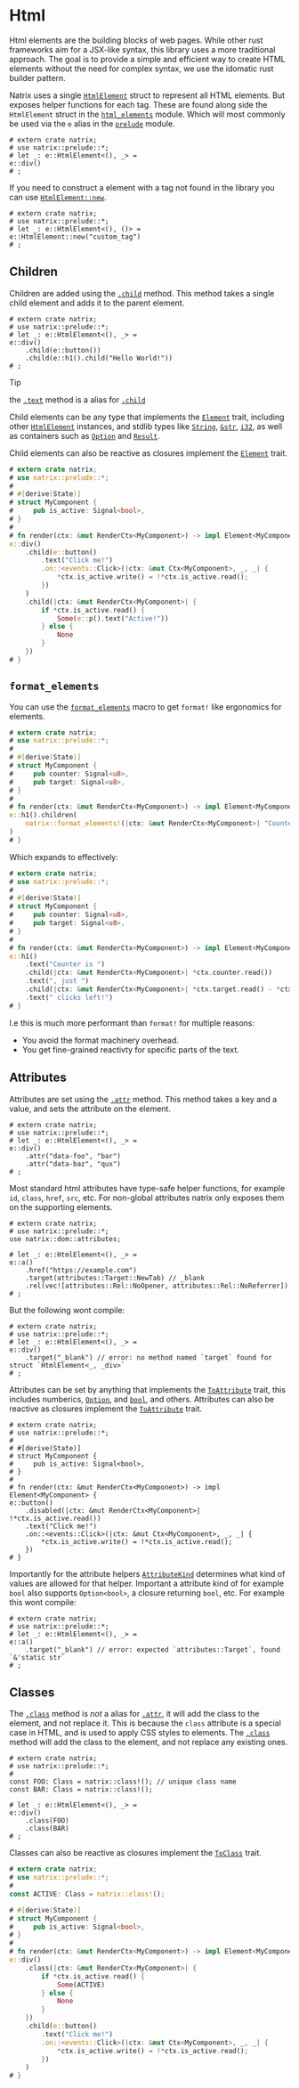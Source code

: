 # Html

Html elements are the building blocks of web pages. While other rust frameworks aim for a JSX-like syntax, this library uses a more traditional approach.
The goal is to provide a simple and efficient way to create HTML elements without the need for complex syntax, we use the idomatic rust builder pattern.

Natrix uses a single [`HtmlElement`](dom::html_elements::HtmlElement) struct to represent all HTML elements. But exposes helper functions for each tag.
These are found along side the `HtmlElement` struct in the [`html_elements`](dom::html_elements) module.
Which will most commonly be used via the `e` alias in the [`prelude`](prelude) module.

```rust,no_run
# extern crate natrix;
# use natrix::prelude::*;
# let _: e::HtmlElement<(), _> =
e::div()
# ;
```

If you need to construct a element with a tag not found in the library you can use [`HtmlElement::new`](dom::html_elements::HtmlElement::new).

```rust,no_run
# extern crate natrix;
# use natrix::prelude::*;
# let _: e::HtmlElement<(), ()> =
e::HtmlElement::new("custom_tag")
# ;
```

## Children

Children are added using the [`.child`](dom::html_elements::HtmlElement::child) method. This method takes a single child element and adds it to the parent element.

```rust,no_run
# extern crate natrix;
# use natrix::prelude::*;
# let _: e::HtmlElement<(), _> =
e::div()
    .child(e::button())
    .child(e::h1().child("Hello World!"))
# ;
```

> [!TIP]
> the [`.text`](dom::html_elements::HtmlElement::text) method is a alias for [`.child`](dom::html_elements::HtmlElement::child)

Child elements can be any type that implements the [`Element`](dom::element::Element) trait, including other [`HtmlElement`](dom::html_elements::HtmlElement) instances, and stdlib types like [`String`](std::string::String), [`&str`](std::primitive::str), [`i32`](std::primitive::i32), as well as containers such as [`Option`](std::option::Option) and [`Result`](std::result::Result).

Child elements can also be reactive as closures implement the [`Element`](dom::element::Element) trait.

```rust
# extern crate natrix;
# use natrix::prelude::*;
#
# #[derive(State)]
# struct MyComponent {
#     pub is_active: Signal<bool>,
# }
#
# fn render(ctx: &mut RenderCtx<MyComponent>) -> impl Element<MyComponent> {
e::div()
    .child(e::button()
        .text("Click me!")
        .on::<events::Click>(|ctx: &mut Ctx<MyComponent>, _, _| {
            *ctx.is_active.write() = !*ctx.is_active.read();
        })
    )
    .child(|ctx: &mut RenderCtx<MyComponent>| {
        if *ctx.is_active.read() {
            Some(e::p().text("Active!"))
        } else {
            None
        }
    })
# }
```

## `format_elements`
You can use the [`format_elements`](format_elements) macro to get `format!` like ergonomics for elements.
```rust
# extern crate natrix;
# use natrix::prelude::*;
#
# #[derive(State)]
# struct MyComponent {
#     pub counter: Signal<u8>,
#     pub target: Signal<u8>,
# }
#
# fn render(ctx: &mut RenderCtx<MyComponent>) -> impl Element<MyComponent> {
e::h1().children(
    natrix::format_elements!(|ctx: &mut RenderCtx<MyComponent>| "Counter is {}, just {} clicks left!", *ctx.counter.read(), *ctx.target.read() - *ctx.counter.read())
)
# }
```
Which expands to effectively:
```rust
# extern crate natrix;
# use natrix::prelude::*;
#
# #[derive(State)]
# struct MyComponent {
#     pub counter: Signal<u8>,
#     pub target: Signal<u8>,
# }
#
# fn render(ctx: &mut RenderCtx<MyComponent>) -> impl Element<MyComponent> {
e::h1()
    .text("Counter is ")
    .child(|ctx: &mut RenderCtx<MyComponent>| *ctx.counter.read())
    .text(", just ")
    .child(|ctx: &mut RenderCtx<MyComponent>| *ctx.target.read() - *ctx.counter.read())
    .text(" clicks left!")
# }
```

I.e this is much more performant than `format!` for multiple reasons:
* You avoid the format machinery overhead.
* You get fine-grained reactivty for specific parts of the text.


## Attributes

Attributes are set using the [`.attr`](dom::html_elements::HtmlElement::attr) method. This method takes a key and a value, and sets the attribute on the element.

```rust,no_run
# extern crate natrix;
# use natrix::prelude::*;
# let _: e::HtmlElement<(), _> =
e::div()
    .attr("data-foo", "bar")
    .attr("data-baz", "qux")
# ;
```

Most standard html attributes have type-safe helper functions, for example `id`, `class`, `href`, `src`, etc.
For non-global attributes natrix only exposes them on the supporting elements.

```rust,no_run
# extern crate natrix;
# use natrix::prelude::*;
use natrix::dom::attributes;

# let _: e::HtmlElement<(), _> =
e::a()
    .href("https://example.com")
    .target(attributes::Target::NewTab) // _blank
    .rel(vec![attributes::Rel::NoOpener, attributes::Rel::NoReferrer])
# ;
```

But the following wont compile:

```rust,compile_fail
# extern crate natrix;
# use natrix::prelude::*;
# let _: e::HtmlElement<(), _> =
e::div()
    .target("_blank") // error: no method named `target` found for struct `HtmlElement<_, _div>`
# ;
```

Attributes can be set by anything that implements the [`ToAttribute`](dom::ToAttribute) trait, this includes numberics, [`Option`](std::option::Option), and [`bool`](std::primitive::bool), and others.
Attributes can also be reactive as closures implement the [`ToAttribute`](dom::ToAttribute) trait.

```rust,no_run
# extern crate natrix;
# use natrix::prelude::*;
#
# #[derive(State)]
# struct MyComponent {
#     pub is_active: Signal<bool>,
# }
#
# fn render(ctx: &mut RenderCtx<MyComponent>) -> impl Element<MyComponent> {
e::button()
    .disabled(|ctx: &mut RenderCtx<MyComponent>| !*ctx.is_active.read())
    .text("Click me!")
    .on::<events::Click>(|ctx: &mut Ctx<MyComponent>, _, _| {
        *ctx.is_active.write() = !*ctx.is_active.read();
    })
# }
```

Importantly for the attribute helpers [`AttributeKind`](dom::attributes::ToAttribute::AttributeKind) determines what kind of values are allowed for that helper. Important a attribute kind of for example `bool` also supports `Option<bool>`, a closure returning `bool`, etc. For example this wont compile:
```rust,compile_fail
# extern crate natrix;
# use natrix::prelude::*;
# let _: e::HtmlElement<(), _> =
e::a()
    .target("_blank") // error: expected `attributes::Target`, found `&'static str`
# ;
```

## Classes

The [`.class`](dom::html_elements::HtmlElement::class) method is _not_ a alias for [`.attr`](dom::html_elements::HtmlElement::attr), it will add the class to the element, and not replace it. This is because the `class` attribute is a special case in HTML, and is used to apply CSS styles to elements. The [`.class`](dom::html_elements::HtmlElement::class) method will add the class to the element, and not replace any existing ones.

```rust,no_run
# extern crate natrix;
# use natrix::prelude::*;
#
const FOO: Class = natrix::class!(); // unique class name
const BAR: Class = natrix::class!();

# let _: e::HtmlElement<(), _> =
e::div()
    .class(FOO)
    .class(BAR)
# ;
```

Classes can also be reactive as closures implement the [`ToClass`](dom::ToClass) trait.

```rust
# extern crate natrix;
# use natrix::prelude::*;
#
const ACTIVE: Class = natrix::class!();

# #[derive(State)]
# struct MyComponent {
#     pub is_active: Signal<bool>,
# }
#
# fn render(ctx: &mut RenderCtx<MyComponent>) -> impl Element<MyComponent> {
e::div()
    .class(|ctx: &mut RenderCtx<MyComponent>| {
        if *ctx.is_active.read() {
            Some(ACTIVE)
        } else {
            None
        }
    })
    .child(e::button()
        .text("Click me!")
        .on::<events::Click>(|ctx: &mut Ctx<MyComponent>, _, _| {
            *ctx.is_active.write() = !*ctx.is_active.read();
        })
    )
# }
```
